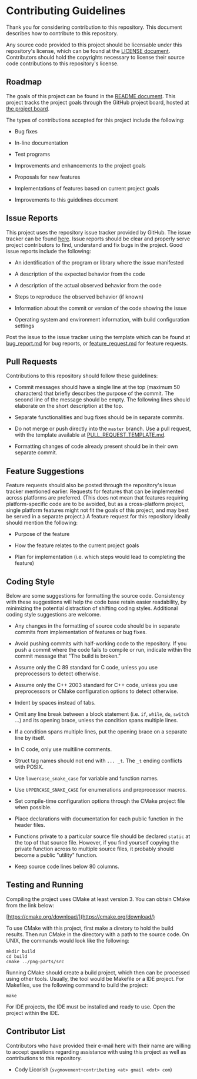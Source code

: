 # Contributing Guidelines

Thank you for considering contribution to this repository. This
document describes how to contribute to this repository.

Any source code provided to this project should be licensable under
this repository's license, which can be found at the
[LICENSE document](LICENSE.txt). Contributors should hold the
copyrights necessary to license their source code contributions to
this repository's license.

## Roadmap

The goals of this project can be found in the
[README document](README.md). This project tracks the project goals
through the GitHub project board, hosted at
[the project board](https://github.com/codylico/png-parts/projects).

The types of contributions accepted for this project include the
following:

- Bug fixes

- In-line documentation

- Test programs

- Improvements and enhancements to the project goals

- Proposals for new features

- Implementations of features based on current project goals

- Improvements to this guidelines document

## Issue Reports

This project uses the repository issue tracker provided by GitHub. The
issue tracker can be found
[here](https://github.com/codylico/png-parts/issues).
Issue reports should be clear and properly serve project contributors
to find, understand and fix bugs in the project. Good issue reports
include the following:

- An identification of the program or library where the issue
  manifested

- A description of the expected behavior from the code

- A description of the actual observed behavior from the code

- Steps to reproduce the observed behavior (if known)

- Information about the commit or version of the code showing the
  issue

- Operating system and environment information, with build
  configuration settings

Post the issue to the issue tracker using the template which can be
found at
[bug_report.md](.github/ISSUE_TEMPLATE/bug_report.md)
for bug reports, or
[feature_request.md](.github/ISSUE_TEMPLATE/feature_request.md)
for feature requests.

## Pull Requests
Contributions to this repository should follow these guidelines:

- Commit messages should have a single line at the top (maximum 50
  characters) that briefly describes the purpose of the commit. The
  second line of the message should be empty. The following lines
  should elaborate on the short description at the top.

- Separate functionalities and bug fixes should be in separate
  commits.

- Do not merge or push directly into the `master` branch. Use a pull
  request, with the template available at
  [PULL_REQUEST_TEMPLATE.md](PULL_REQUEST_TEMPLATE.md).

- Formatting changes of code already present should be in their own
  separate commit.

## Feature Suggestions

Feature requests should also be posted through the repository's issue
tracker mentioned earlier. Requests for features that can be
implemented across platforms are preferred. (This does not mean that
features requiring platform-specific code are to be avoided, but as a
cross-platform project, single platform features might not fit the
goals of this project, and may best be served in a separate project.)
A feature request for this repository ideally should mention the
following:

- Purpose of the feature

- How the feature relates to the current project goals

- Plan for implementation (i.e. which steps would lead to completing
  the feature)

## Coding Style

Below are some suggestions for formatting the source code. Consistency
with these suggestions will help the code base retain easier
readability, by minimizing the potential distraction of shifting
coding styles. Additional coding style suggestions are welcome.

- Any changes in the formatting of source code should be in separate
  commits from implementation of features or bug fixes.

- Avoid pushing commits with half-working code to the repository. If
  you push a commit where the code fails to compile or run, indicate
  within the commit message that "The build is broken."

- Assume only the C 89 standard for C code, unless you use
  preprocessors to detect otherwise.

- Assume only the C++ 2003 standard for C++ code, unless you use
  preprocessors or CMake configuration options to detect otherwise.

- Indent by spaces instead of tabs.

- Omit any line break between a block statement (i.e. `if`, `while`,
  `do`, `switch` ...) and its opening brace, unless the condition
  spans multiple lines.

- If a condition spans multiple lines, put the opening brace on a
  separate line by itself.

- In C code, only use multiline comments.

- Struct tag names should not end with `... _t`. The `_t` ending
  conflicts with POSIX.

- Use `lowercase_snake_case` for variable and function names.

- Use `UPPERCASE_SNAKE_CASE` for enumerations and preprocessor macros.

- Set compile-time configuration options through the CMake project
  file when possible.

- Place declarations with documentation for each public function in
  the header files.

- Functions private to a particular source file should be declared
  `static` at the top of that source file. However, if you find
  yourself copying the private function across to multiple source
  files, it probably should become a public "utility" function.

- Keep source code lines below 80 columns.

## Testing and Running

Compiling the project uses CMake at least version 3.
You can obtain CMake from the link below:

[https://cmake.org/download/](https://cmake.org/download/)

To use CMake with this project, first make a diretory to hold the build results.
Then run CMake in the directory with a path to the source code.
On UNIX, the commands would look like the following:
```
mkdir build
cd build
cmake ../png-parts/src
```

Running CMake should create a build project, which then can be processed using other
tools. Usually, the tool would be Makefile or a IDE project.
For Makefiles, use the following command to build the project:
```
make
```
For IDE projects, the IDE must be installed and ready to use. Open the project
within the IDE.

## Contributor List

Contributors who have provided their e-mail here with their name are
willing to accept questions regarding assistance with using this
project as well as contributions to this repository.

- Cody Licorish (`svgmovement+contributing <at> gmail <dot> com`)

